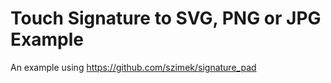 # Touch Signature to SVG, PNG or JPG Example
An example using https://github.com/szimek/signature_pad
